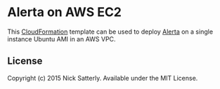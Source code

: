 Alerta on AWS EC2
=================

This [CloudFormation](http://aws.amazon.com/cloudformation/aws-cloudformation-templates/) template can be used to deploy [Alerta](http://alerta.io/) on a single instance Ubuntu AMI in an AWS VPC.

License
-------

Copyright (c) 2015 Nick Satterly. Available under the MIT License.
